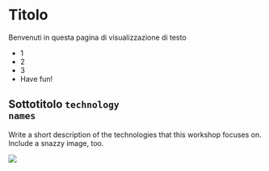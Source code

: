 # Titolo

Benvenuti in questa pagina di visualizzazione di testo

* 1
* 2
* 3
* Have fun!

## Sottotitolo  <code>technology names</code>

Write a short description of the technologies that this workshop focuses on. Include a snazzy image, too.

![](docs/img/cirospat.jpg)
